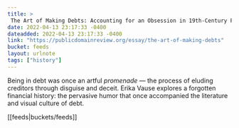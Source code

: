 ```yaml
---
title: > 
 The Art of Making Debts: Accounting for an Obsession in 19th-Century France
date: 2022-04-13 23:17:33 -0400
dateadded: 2022-04-13 23:17:33 -0400
link: "https://publicdomainreview.org/essay/the-art-of-making-debts"
bucket: feeds
layout: urlnote
tags: ["history"]
--- 
```

Being in debt was once an artful *promenade* — the process of eluding creditors through disguise and deceit. Erika Vause explores a forgotten financial history: the pervasive humor that once accompanied the literature and visual culture of debt.
 <!-- end excerpt --> 
<div class='bucket'>[[feeds|buckets/feeds]]</div> 
